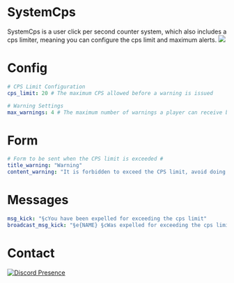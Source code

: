 # SystemCps
SystemCps is a user click per second counter system, which also includes a cps limiter, meaning you can configure the cps limit and maximum alerts.
[![](https://poggit.pmmp.io/shield.state/SystemCps)](https://poggit.pmmp.io/p/SystemCps)

# Config
```YAML
# CPS Limit Configuration
cps_limit: 20 # The maximum CPS allowed before a warning is issued

# Warning Settings
max_warnings: 4 # The maximum number of warnings a player can receive before being banned
```

# Form
```YAML
# Form to be sent when the CPS limit is exceeded #
title_warning: "Warning"
content_warning: "It is forbidden to exceed the CPS limit, avoid doing so to avoid being expelled"
```

# Messages
```YAML
msg_kick: "§cYou have been expelled for exceeding the cps limit"
broadcast_msg_kick: "§e{NAME} §cWas expelled for exceeding the cps limit"
```

# Contact
[![Discord Presence](https://lanyard.cnrad.dev/api/1165097093480853634?theme=dark&bg=005cff&animated=false&hideDiscrim=true&borderRadius=30px&idleMessage=Hello)](https://discord.com/users/1165097093480853634)
